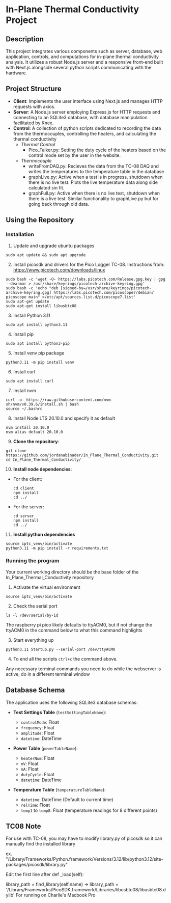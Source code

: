 # In-Plane Thermal Conductivity Project

## Description
This project integrates various components such as server, database, web application, controls, and computations for in-plane thermal conductivity analysis. It utilizes a robust Node.js server and a responsive front-end built with Next.js alongside several python scripts communicating with the hardware.

## Project Structure
- **Client**: Implements the user interface using Next.js and manages HTTP requests with axios.
- **Server**: A Node.js server employing Express.js for HTTP requests and connecting to an SQLite3 database, with database manipulation facilitated by Knex.
- **Control**: A collection of python scripts dedicated to recording the data from the thermocouples, controlling the heaters, and calculating the thermal conductivity
  - *Thermal Control*
    - Pico_Talker.py: Setting the duty cycle of the heaters based on the control mode set by the user in the website.
  - *Thermocouple*
    - writeFromDAQ.py: Recieves the data from the TC-08 DAQ and writes the temperatures to the temperature table in the database
    - graphLive.py: Active when a test is in progress, shutdown when there is no live test. Plots the live temperature data along side calculated sin fit.
    - graphFull.py: Active when there is no live test, shutdown when there is a live test. Similar functionality to graphLive.py but for going back through old data. 


## Using the Repository

### Installation

1. Update and upgrade ubuntu packages
  ```
  sudo apt update && sudo apt upgrade
  ```
2. Install picosdk and drivers for the Pico Logger TC-08. Instructions from: https://www.picotech.com/downloads/linux
  ```
  sudo bash -c 'wget -O- https://labs.picotech.com/Release.gpg.key | gpg --dearmor > /usr/share/keyrings/picotech-archive-keyring.gpg'
  sudo bash -c 'echo "deb [signed-by=/usr/share/keyrings/picotech-archive-keyring.gpg] https://labs.picotech.com/picoscope7/debian/ picoscope main" >/etc/apt/sources.list.d/picoscope7.list'
  sudo apt-get update
  sudo apt-get install libusbtc08
  ```

3. Install Python 3.11
  ```
  sudo apt install python3.11
  ```
4. Install pip
  ```
  sudo apt install python3-pip
  ```

5. Install venv pip package
  ```
  python3.11 -m pip install venv
  ```
6. Install curl
  ```
  sudo apt install curl
  ```
7. Install nvm  
  ```
  curl -o- https://raw.githubusercontent.com/nvm-sh/nvm/v0.39.6/install.sh | bash
  source ~/.bashrc
  ```
8. Install Node LTS 20.10.0 and specify it as default
  ```
  nvm install 20.10.0
  nvm alias default 20.10.0
  ```

9. **Clone the repository**: <!-- Replace git clone command with one specifying version once its released -->
  ```
  git clone https://github.com/jordanabinader/In_Plane_Thermal_Conductivity.git
  cd In_Plane_Thermal_Conductivity/
  ```

10. **Install node dependencies**:
   - For the client:
       ```
       cd client
       npm install
       cd ../
       ```
   - For the server:
       ```
       cd server
       npm install
       cd ../
       ```
11. **Install python dependencies**
  ```
  source iptc_venv/bin/activate
  python3.11 -m pip install -r requirements.txt
  ```

### Running the program
Your current working directory should be the base folder of the In_Plane_Thermal_Conductivity repository

1. Activate the virtual environment
  ```
  source iptc_venv/bin/activate
  ```
2. Check the serial port
  ```
  ls -l /dev/serial/by-id
  ```
  The raspberry pi pico likely defaults to ttyACM0, but if not change the ttyACM0 in the command below to what this command highlights

3. Start everything up
  ```
  python3.11 Startup.py --serial-port /dev/ttyACM0
  ```
4. To end all the scripts `ctrl+c` the command above.

Any necessary terminal commands you need to do while the webserver is active, do in a different terminal window


## Database Schema
The application uses the following SQLite3 database schemas:

- **Test Settings Table** (`testSettingTableName`):
  - `controlMode`: Float
  - `frequency`: Float
  - `amplitude`: Float
  - `datetime`: DateTime

- **Power Table** (`powerTableName`):
  - `heaterNum`: Float
  - `mV`: Float
  - `mA`: Float
  - `dutyCycle`: Float
  - `datetime`: DateTime

- **Temperature Table** (`temperatureTableName`):
  - `datetime`: DateTime (Default to current time)
  - `relTime`: Float
  - `temp1` to `temp8`: Float (temperature readings for 8 different points)


## TC08 Note
For use with TC-08, you may have to modify library.py of picosdk so it can manually find the installed library

ex. "/Library/Frameworks/Python.framework/Versions/3.12/lib/python3.12/site-packages/picosdk/library.py"

Edit the first line after def _load(self):

library_path = find_library(self.name) ->
library_path = '/Library/Frameworks/PicoSDK.framework/Libraries/libusbtc08/libusbtc08.dylib' For running on Charlie's Macbook Pro
